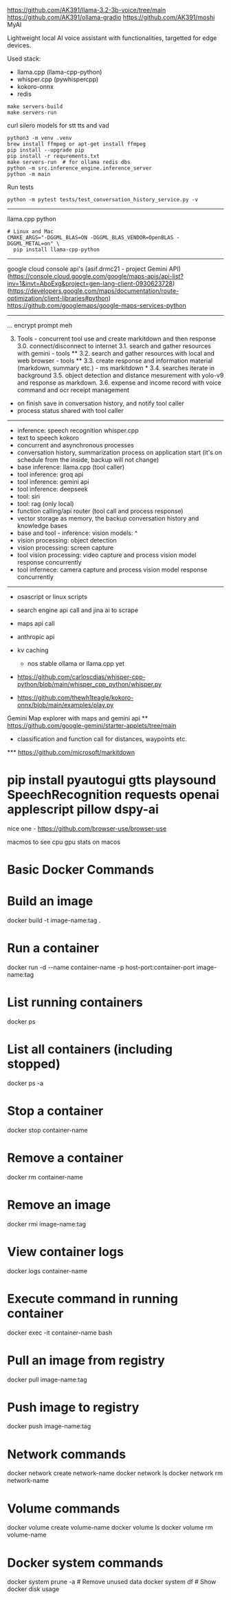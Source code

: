 https://github.com/AK391/llama-3.2-3b-voice/tree/main
https://github.com/AK391/ollama-gradio
https://github.com/AK391/moshi
MyAI

Lightweight local AI voice assistant with functionalities, targetted for edge devices.

Used stack:
- llama.cpp (llama-cpp-python)
- whisper.cpp (pywhispercpp)
- kokoro-onnx
- redis

```shell
make servers-build
make servers-run
```
  
curl silero models for stt tts and vad
```shell
python3 -m venv .venv
brew install ffmpeg or apt-get install ffmpeg
pip install --upgrade pip
pip install -r requrements.txt
make servers-run  # for ollama redis dbs
python -m src.inference_engine.inference_server
python -m main
```

Run tests
```shell
python -m pytest tests/test_conversation_history_service.py -v

```
----


llama.cpp python
```shell
# Linux and Mac
CMAKE_ARGS="-DGGML_BLAS=ON -DGGML_BLAS_VENDOR=OpenBLAS -DGGML_METAL=on" \
  pip install llama-cpp-python
```


---

google cloud console api's (asif.drmc21 - project Gemini API)
(https://console.cloud.google.com/google/maps-apis/api-list?inv=1&invt=AboExg&project=gen-lang-client-0930623728)
(https://developers.google.com/maps/documentation/route-optimization/client-libraries#python)
https://github.com/googlemaps/google-maps-services-python

----------

... encrypt prompt meh

3. Tools - concurrent tool use and create markitdown and then response
3.0. connect/disconnect to internet
3.1. search and gather resources with gemini - tools **
3.2. search and gather resources with local and web browser - tools **
3.3. create response and information material (markdown, summary etc.) - ms markitdown *
3.4. searches iterate in background
3.5. object detection and distance mesurement with yolo-v9 and response as markdown.
3.6. expense and income record with voice command and ocr receipt management
- on finish save in conversation history, and notify tool caller
- process status shared with tool caller
---

- inference: speech recognition whisper.cpp
- text to speech kokoro
- concurrent and asynchronous processes
- conversation history, summarization process on application start (it's on schedule from the inside, backup will not change)
- base inference: llama.cpp (tool caller)
- tool inference: groq api
- tool inference: gemini api
- tool inference: deepseek
- tool: siri
- tool: rag (only local)
- function calling/api router (tool call and process response)
- vector storage as memory, the backup conversation history and knowledge bases
- base and tool - inference: vision models: ^ 
- vision processing: object detection
- vision processing: screen capture
- tool vision processing: video capture and process vision model response concurrently
- tool infernece: camera capture and process vision model response concurrently

-------------------------------


- osascript or linux scripts
- search engine api call and jina ai to scrape
- maps api call
- anthropic api
- kv caching

   - nos stable ollama or llama.cpp yet

- https://github.com/carloscdias/whisper-cpp-python/blob/main/whisper_cpp_python/whisper.py
- https://github.com/thewh1teagle/kokoro-onnx/blob/main/examples/play.py



Gemini Map explorer with maps and gemini api
** https://github.com/google-gemini/starter-applets/tree/main
- classification and function call for distances, waypoints etc.


*** https://github.com/microsoft/markitdown

# pip install pyautogui gtts playsound SpeechRecognition requests openai applescript pillow dspy-ai


nice one - https://github.com/browser-use/browser-use




macmos to see cpu gpu stats on macos

# Basic Docker Commands
# Build an image
docker build -t image-name:tag .

# Run a container
docker run -d --name container-name -p host-port:container-port image-name:tag

# List running containers
docker ps

# List all containers (including stopped)
docker ps -a

# Stop a container
docker stop container-name

# Remove a container
docker rm container-name

# Remove an image
docker rmi image-name:tag

# View container logs
docker logs container-name

# Execute command in running container
docker exec -it container-name bash

# Pull an image from registry
docker pull image-name:tag

# Push image to registry
docker push image-name:tag

# Network commands
docker network create network-name
docker network ls
docker network rm network-name

# Volume commands
docker volume create volume-name
docker volume ls
docker volume rm volume-name

# Docker system commands
docker system prune -a  # Remove unused data
docker system df       # Show docker disk usage
